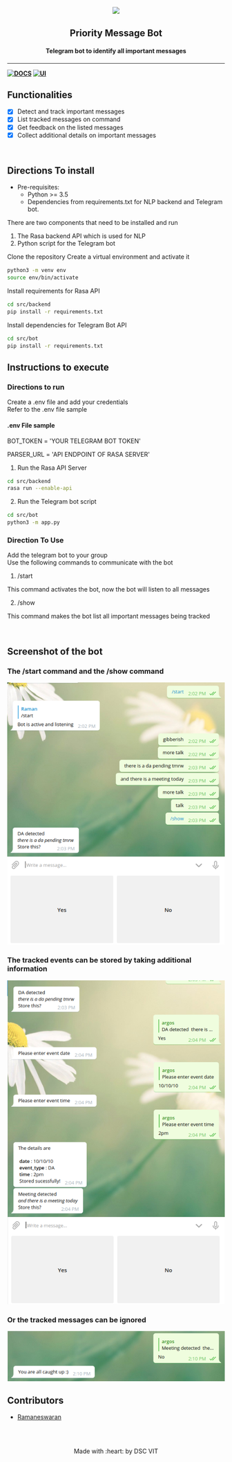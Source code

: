<p align="center">
	<img src="https://user-images.githubusercontent.com/30529572/72455010-fb38d400-37e7-11ea-9c1e-8cdeb5f5906e.png" />
	<h2 align="center"> Priority Message Bot </h2>
	<h4 align="center"> Telegram bot to identify all important messages  <h4>
</p>

---
[![DOCS](https://img.shields.io/badge/Documentation-see%20docs-green?style=flat-square&logo=appveyor)](INSERT_LINK_FOR_DOCS_HERE) 
  [![UI ](https://img.shields.io/badge/User%20Interface-Link%20to%20UI-orange?style=flat-square&logo=appveyor)](INSERT_UI_LINK_HERE)


## Functionalities
- [X]  Detect and track important messages
- [X]  List tracked messages on command
- [X]  Get feedback on the listed messages
- [X]  Collect additional details on important messages

<br>



## Directions To install

* Pre-requisites:
	-  Python >= 3.5
	-  Dependencies from requirements.txt for NLP backend and Telegram bot.

There are two components that need to be installed and run

1. The Rasa backend API which is used for NLP
2. Python script for the Telegram bot

Clone the repository
Create a virtual environment and activate it

```bash
python3 -m venv env
source env/bin/activate
```

Install requirements for Rasa API

```bash
cd src/backend
pip install -r requirements.txt
```

Install dependencies for Telegram Bot API

```bash
cd src/bot
pip install -r requirements.txt
```

## Instructions to execute

### Directions to run

Create a .env file and add your credentials\
Refer to the .env file sample

#### .env File sample

BOT_TOKEN = 'YOUR TELEGRAM BOT TOKEN'

PARSER_URL = 'API ENDPOINT OF RASA SERVER'


1. Run the Rasa API Server

```bash
cd src/backend
rasa run --enable-api
```

2. Run the Telegram bot script

```bash
cd src/bot
python3 -m app.py
```

### Direction To Use

Add the telegram bot to your group\
Use the following commands to communicate with the bot

1. /start

This command activates the bot, now the bot will listen to all messages

2. /show

This command makes the bot list all important messages being tracked

<br>

## Screenshot of the bot

### The /start command and the /show command

<img src="images/1.png" />



### The tracked events can be stored by taking additional information

<img src="images/2.png" />



### Or the tracked messages can be ignored

<img src="images/3.png" />



## Contributors

* [  Ramaneswaran ](https://github.com/ramaneswaran)



<br>
<br>

<p align="center">
	Made with :heart: by DSC VIT
</p>

